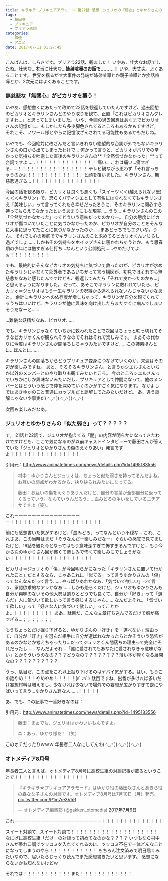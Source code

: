 ```yaml
---
title: キラキラ プリキュアアラモード 第22話 感想：ジュリオの「弱さ」とゆかりさんの「弱さ」
tags:
  - 藤田咲
  - プリキュア
  - プリアラ感想
categories:
  - 声優
  - アニメ
date: 2017-07-11 01:27:45
---
```


こんばんは、しらきです。プリアラ22話、観ました！
いやあ、壮大なお話でしたね。壮大な…本当に壮大な…**姉弟喧嘩のお話で………！**
いや、大丈夫。よくあることです。
世界を揺るがす大事件の発端が姉弟喧嘩とか親子喧嘩とか痴話喧嘩とか、2次元にはよくあることです。
<!-- more -->

### 無慈悲な「無関心」がピカリオを襲う！

いやあ、感想書くにあたって改めて22話を観返していたんですけど、過去回想のピカリオとキラリンさんとのやり取りを観て、正直「これはピカリオさんグレますわ…」と思ってしまいました。
いや、今回の過去回想はあくまでピカリオさんの記憶だし、もしかしたら多少脚色されてるところもあるかもですけど。
それこそ、ノワール様とやらに記憶改ざんされてる可能性もあるかもだしね。

いやでも、今回絶対に改ざんだと言いきれない絶望的な台詞が外でもないキラリンさんの口から出てしまったわけで…
何かって言うと、ピカリオがパリでの辛かった気持ちを吐露した直後のキラリンさんの**「全然気づかなかった」**って台詞ですよ……！！！！！！！！！！！！！！
痛い、これは痛い…痛すぎる……！！！！！！！！！！！！！！！！
テレビ観ながら思わず「それ言っちゃうのかよ！！！！！！！！！！！！」と顔を覆いました。
キラリンさん…無慈悲過ぎる…！！！！！！！！！！！！！！！！

今回の話を観る限り、ピカリオは良くも悪くも「スイーツ＜＜(越えられない壁)＜＜＜キラリン」で、恐らくパティシエとして有名にはなれなくてもキラリンさえ「美味しい」って言ってくれたら幸せだったろうに、そのキラリンに関心すら持ってもらえてなかったというあまりにもな現実……うう…
キラリンさんのこの「全然気づかなかった」ってどういう意味だったのかなー。
自分の態度にピカリオが傷ついていたことに気づかなかったのか、ピカリオが自分のことをそんなに大事に思ってたことに気づかなかったのか……まあどっちでもエグいな。うん。
それでも心の奥底ででキラリンさんのこと求めてるピカリオくんいじらし過ぎでしょ……
しかもその気持ちをホイップさんに覗かれちゃうとか、もう思春期の少年には酷すぎる仕打ち…なんという公開処刑……やめたげてよぉ！！！！！！！！！

でも、最終的にそんなピカリオの気持ちに気づいて救ったのが、ピカリオが求めたキラリンじゃなくて部外者であるいちかって言う構図が、初見ではそれすら無慈悲だなあと感じたんですけども、観返してみたら「それで良かったのかも…」と思えるようになりました。
だって、あそこでキラリンに救われていたら、ピカリオ＝ジュリオはもう一生キラリンの呪縛から逃れられないんじゃないかなあと。
余計にキラリンへの依存度が増しちゃって、キラリンが自分を観てくれてるうちはいいけど、キラリンが他に興味を向け出したらまたすぐに病んでしまいそうだなーと……

…難儀な妖精だなあ、ピカリオ……

でも、キラリンじゃなくていちかに救われたことで次回はちょっと吹っ切れてそうなピカリオくんが観られそうなのでそれはそれで楽しみです。
まあその代わりに今度はキラリンさんが闇落ちしちゃうみたいですけど……この姉弟ほんとに…ほんとに……

キラリンさんの闇落ちからどうプリキュア変身につなげていくのか、来週はその辺が楽しみですね。
あと、そろそろキラリンさん、と言うかシエルさんといちか以外のメンバーとのやり取りも観てみたいところ。
今のところシエルさんっていちかにしか興味ないみたいだし、プリキュアとして仲間になって、他のメンバーとはどういう感じで仲を深めていくのかがすごく気になります。
なかよしではあきゆかのこと普通にカップルだと誤解してたみたいだけど。
あ、違う誤解じゃないや事実だ( ◜◡◝ )( ◜◡◝ )( ◜◡◝ )

次回も楽しみだなあ。

### ジュリオとゆかりさんの「似た弱さ」って？？？？？

で。
21話と22話で、ジュリオが抱えてる「闇」の内容が明らかになってきたわけですけども、ここで気になるのが以前キャストインタビューで藤田さんが答えていた「ジュリオとゆかりさんの傷のえぐりあい」発言ですよ！！！！！！！！！！！！！！！！

引用元：http://www.animatetimes.com/news/details.php?id=1495183556

> 村中：ゆかりさんとジュリオは、ちょっと似た弱さを持ってるんだよね。お互いの弱点がわかるから、抉り抉られみたいになってる。
>
> 藤田：お互いの傷をえぐりあうんだけど、自分の言葉が全部自分に返ってくるっていう。なんていうんだろう……血みどろの争いをしているニチアサですよ（笑）。

これーーーーーーーーーーーーーーーー！！！！！！！！！！！！！！！！！！！！！

前にも感想書いた気がするけど、「血みどろ」ってなんという不穏な…
これ、これさあ、この当時はまだ「そうなんだー楽しみだなー」ぐらいの感覚で見てましたけど、16話を観た今となってはもう意味深すぎて怖すぎるんですけど…
もう今から次のゆかりさん回が怖くて楽しみで怖くて楽しみにでしょうがない！！！！！！！！！！！！！！！！！！！

ピカリオ＝ジュリオの「傷」が今回明らかになった「キラリンさんに置いて行かれたこと」だとするなら、じゃあこれに「似てる」って言うゆかりさんの「傷」ってなんなんだって言う……
やっぱりあれかなあ、「気づいて欲しい」って言う、承認欲求的なアレかなあ……
しかも恐らくだけど、ジュリオもゆかりさんも自分が興味のないその他大勢は割りとどうでも良くて、自分が「好き」って「選んだ」人に気づいて欲しいって言う感じするじゃん……
なんだよそれ…「気づいて欲しい」って「好きな人に気づいて欲しい」ってことかよ…！！！！！！！！！
ああ、駄目だ、こんな文章打ち込んでるだけで胸が痛すぎる…；；；；；；；

もうちょっとだけ掘り下げると、ゆかりさんの「好き」を「選べない」理由って、自分が「好き」を選んだ相手に自分が選ばれなかったらとかそういう恐怖があるのかなとか考えちゃったり…だってジュリオくん闇落ちの理由って完全にそれだったし……
なんだよそれ…「誰に愛されてもあなたに愛されなきゃ意味がない」とかそういうのなの？？？どうなの？？？？？？？？薄い本が厚くなる展開なの？？？？？？？？？？

うっ、駄目だ、この点をこれ以上掘り下げるのはヤバイ気がする。はい、もうこの話やめ！！！やめやめ！！！！！(ﾊﾟﾝﾊﾟﾝ
駄目ですね、出番が多ければ多いだけ妄想材料は増えるし、少なければ少ないで場外での妄想が広がりすぎて逆にやばいって言う…ゆかりさん罪な人……！！！！！

あ、でも、↑の記事で一番好きなのは：

引用元：http://www.animatetimes.com/news/details.php?id=1495183556

> 藤田：まぁでも、ジュリオはかわいいもんですよ。
>
> 森：あっ、ゆかり様だ！（笑）

このオチだったりｗｗｗ
年長者二人なにしてんの( ◜◡◝ )( ◜◡◝ )( ◜◡◝ )

### オトメディア8月号

年長者二人と言えば、オトメディア8月号に高校生組の対談記事が載るということで！！！！！！！！！！！！！！！！！

<blockquote class="twitter-tweet" data-lang="ja"><p lang="ja" dir="ltr">『キラキラ☆プリキュアアラモード』はゆかり役の藤田咲さんとあきら役の森なな子さんの対談です。オトメディア8月号は7月10日（月）発売。 <a href="https://t.co/P1m7re3VhR">pic.twitter.com/P1m7re3VhR</a></p>&mdash; オトメディア編集部 (@gakken_otomedia) <a href="https://twitter.com/gakken_otomedia/status/882879233143390209">2017年7月6日</a></blockquote>
<script async src="//platform.twitter.com/widgets.js" charset="utf-8"></script>

これーーーーーーーーーーーーーーーーーーーー！！！！！！！！！！！！！！

スイート対談て…スイート対談て！！！！！！！！！！！！！！！！！！！！
なにげに高校生組「だけ」の対談って初めてなのかな？？？？
いつもなら村中さんが呆れ口調でツッコミを入れてくれるのに、ツッコミ不在で一体どんなことになってしまうのやら！！！！！！！！！！！
もちろん注文済みで明日届くみたいなので、届いたらじっくり読んでまた感想書きたいと思います。
感想にならないかも知れないけどｗ

それでは！！！！！！！！！！！また！！！！！！！！！！！！
